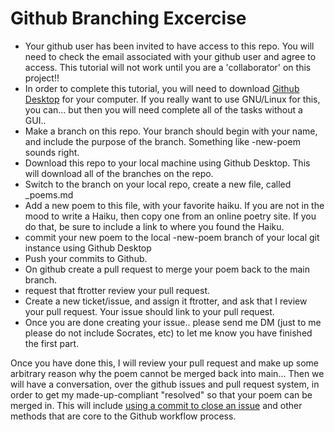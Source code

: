 
Github Branching Excercise
=======================

* Your github user has been invited to have access to this repo. You will need to check the email associated with your github user and agree to access. This tutorial will not work until you are a 'collaborator' on this project!! 
* In order to complete this tutorial, you will need to download [Github Desktop](https://desktop.github.com/) for your computer. If you really want to use GNU/Linux for this, you can... but then you will need complete all of the tasks without a GUI..
* Make a branch on this repo. Your branch should begin with your name, and include the purpose of the branch. Something like <yourname>-new-poem sounds right.
* Download this repo to your local machine using Github Desktop. This will download all of the branches on the repo. 
* Switch to the branch on your local repo, create a new file, called <yourname>_poems.md 
* Add a new poem to this file, with your favorite haiku. If you are not in the mood to write a Haiku, then copy one from an online poetry site. If you do that, be sure to include a link to where you found the Haiku. 
* commit your new poem to the local <yourname>-new-poem branch of your local git instance using Github Desktop
* Push your commits to Github.
* On github create a pull request to merge your poem back to the main branch. 
* request that ftrotter review your pull request. 
* Create a new ticket/issue, and assign it ftrotter, and ask that I review your pull request. Your issue should link to your pull request. 
* Once you are done creating your issue.. please send me DM (just to me please do not include Socrates, etc) to let me know you have finished the first part. 

Once you have done this, I will review your pull request and make up some arbitrary reason why the poem cannot be merged back into main... 
Then we will have a conversation, over the github issues and pull request system, in order to get my made-up-compliant "resolved" so that your poem can be merged in. 
This will include [using a commit to close an issue](https://github.blog/2013-01-22-closing-issues-via-commit-messages/) and other methods that are core to the Github workflow process. 

